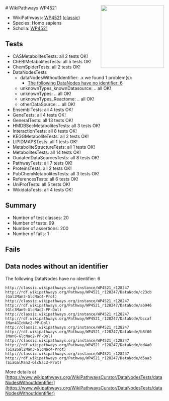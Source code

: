 <img style="float: right; width: 200px" src="https://upload.wikimedia.org/wikipedia/commons/thumb/8/83/Wplogo_with_text_500.png/640px-Wplogo_with_text_500.png" />
# WikiPathways WP4521

* WikiPathways: [WP4521](https://wikipathways.org/pathways/WP4521) ([classic](https://classic.wikipathways.org/instance/WP4521))
* Species: Homo sapiens
* Scholia: [WP4521](https://scholia.toolforge.org/wikipathways/WP4521)
## Tests
* CASMetabolitesTests: all 2 tests OK!
* ChEBIMetabolitesTests: all 5 tests OK!
* ChemSpiderTests: all 2 tests OK!
* DataNodesTests
    * dataNodesWithoutIdentifier: .x we found 1 problem(s):
        * [The following DataNodes have no identifier: 6](#d2d32fa5)
    * unknownTypes_knownDatasource: .. all OK!
    * unknownTypes: .. all OK!
    * unknownTypes_Reactome: .. all OK!
    * otherDataSource: .. all OK!
* EnsemblTests: all 4 tests OK!
* GeneTests: all 4 tests OK!
* GeneralTests: all 13 tests OK!
* HMDBSecMetabolitesTests: all 3 tests OK!
* InteractionTests: all 8 tests OK!
* KEGGMetaboliteTests: all 2 tests OK!
* LIPIDMAPSTests: all 1 tests OK!
* MetaboliteStructureTests: all 1 tests OK!
* MetabolitesTests: all 14 tests OK!
* OudatedDataSourcesTests: all 8 tests OK!
* PathwayTests: all 7 tests OK!
* ProteinsTests: all 2 tests OK!
* PubChemMetabolitesTests: all 3 tests OK!
* ReferencesTests: all 6 tests OK!
* UniProtTests: all 5 tests OK!
* WikidataTests: all 4 tests OK!


## Summary

* Number of test classes: 20
* Number of tests: 99
* Number of assertions: 200
* Number of fails: 1

## Fails

<a name="d2d32fa5" />

## Data nodes without an identifier

The following DataNodes have no identifier: 6
```
http://classic.wikipathways.org/instance/WP4521_r128247 http://rdf.wikipathways.org/Pathway/WP4521_r128247/DataNode/c23cb (Gal2Man3-GlcNac4-Prot)
http://classic.wikipathways.org/instance/WP4521_r128247 http://rdf.wikipathways.org/Pathway/WP4521_r128247/DataNode/ab946 (Glc3Man9-GlcNac2-PP-Dol)
http://classic.wikipathways.org/instance/WP4521_r128247 http://rdf.wikipathways.org/Pathway/WP4521_r128247/DataNode/bccaf (Man4GIcNAc2-PP-Dol)
http://classic.wikipathways.org/instance/WP4521_r128247 http://rdf.wikipathways.org/Pathway/WP4521_r128247/DataNode/b8f00 (Man6-GlcNac2-PP-Dol)
http://classic.wikipathways.org/instance/WP4521_r128247 http://rdf.wikipathways.org/Pathway/WP4521_r128247/DataNode/ed4a0 (Sia2Gal2Man3-GlcNac4-Prot)
http://classic.wikipathways.org/instance/WP4521_r128247 http://rdf.wikipathways.org/Pathway/WP4521_r128247/DataNode/d5aa3 (SiaGalMan3-GlcNac3-Prot)
```

More details at [https://www.wikipathways.org/WikiPathwaysCurator/DataNodesTests/dataNodesWithoutIdentifier](https://www.wikipathways.org/WikiPathwaysCurator/DataNodesTests/dataNodesWithoutIdentifier)

